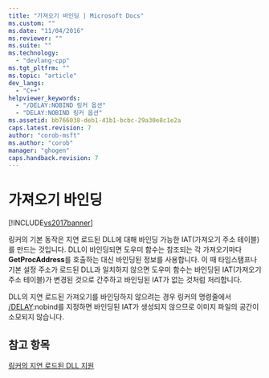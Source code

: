 ```yaml
---
title: "가져오기 바인딩 | Microsoft Docs"
ms.custom: ""
ms.date: "11/04/2016"
ms.reviewer: ""
ms.suite: ""
ms.technology: 
  - "devlang-cpp"
ms.tgt_pltfrm: ""
ms.topic: "article"
dev_langs: 
  - "C++"
helpviewer_keywords: 
  - "/DELAY:NOBIND 링커 옵션"
  - "DELAY:NOBIND 링커 옵션"
ms.assetid: bb766038-deb1-41b1-bcbc-29a30e8c1e2a
caps.latest.revision: 7
author: "corob-msft"
ms.author: "corob"
manager: "ghogen"
caps.handback.revision: 7
---
```

# 가져오기 바인딩
[!INCLUDE[vs2017banner](../../assembler/inline/includes/vs2017banner.md)]

링커의 기본 동작은 지연 로드된 DLL에 대해 바인딩 가능한 IAT\(가져오기 주소 테이블\)를 만드는 것입니다.  DLL이 바인딩되면 도우미 함수는 참조되는 각 가져오기마다 **GetProcAddress**를 호출하는 대신 바인딩된 정보를 사용합니다.  이 때 타임스탬프나 기본 설정 주소가 로드된 DLL과 일치하지 않으면 도우미 함수는 바인딩된 IAT\(가져오기 주소 테이블\)가 변경된 것으로 간주하고 바인딩된 IAT가 없는 것처럼 처리합니다.  
  
 DLL의 지연 로드된 가져오기를 바인딩하지 않으려는 경우 링커의 명령줄에서 [\/DELAY](../../build/reference/delay-delay-load-import-settings.md):nobind를 지정하면 바인딩된 IAT가 생성되지 않으므로 이미지 파일의 공간이 소모되지 않습니다.  
  
## 참고 항목  
 [링커의 지연 로드된 DLL 지원](../../build/reference/linker-support-for-delay-loaded-dlls.md)